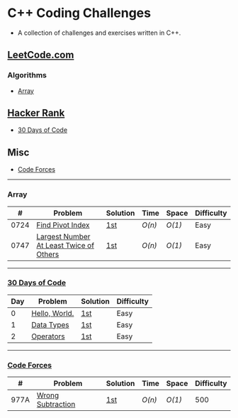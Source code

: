 # C++ Coding Challenges

* A collection of challenges and exercises written in C++.

## [LeetCode.com](https://leetcode.com/problemset/all/)

### Algorithms

* [Array](https://github.com/mrmanago/coding_challenges#array)

## [Hacker Rank](https://www.hackerrank.com/)

* [30 Days of Code](https://github.com/mrmanago/coding_challenges#30-days-of-code)


## Misc
* [Code Forces](https://github.com/mrmanago/coding_challenges#Code-Forces)


--- 

### Array
|  #  | Problem         |  Solution       |  Time           |  Space          |  Difficulty   |
|-----|---------------- | --------------- | --------------- | --------------- | ------------- |
0724 | [Find Pivot Index](https://leetcode.com/problems/find-pivot-index/) | [1st](./LeetCode/find_pivot_index.cpp) | _O(n)_ | _O(1)_ | Easy |
0747 | [Largest Number At Least Twice of Others](https://leetcode.com/problems/largest-number-at-least-twice-of-others/) | [1st](./LeetCode/largest-number-at-least-twice-of-others.cpp) | _O(n)_ | _O(1)_ | Easy |

---

### [30 Days of Code](https://www.hackerrank.com/domains/tutorials/30-days-of-code)
| Day | Problem         |  Solution       |  Difficulty   |
|-----|---------------- | --------------- | ------------- |
0 | [Hello, World.](https://www.hackerrank.com/challenges/30-hello-world/problem) | [1st](./HackerRank/30-hello-world.cpp) | Easy |
1 | [Data Types](https://www.hackerrank.com/challenges/30-data-types/problem) | [1st](./HackerRank/30-data-types.cpp) | Easy |
2 | [Operators](https://www.hackerrank.com/challenges/30-operators/problem) | [1st](./HackerRank/30-operators.cpp) | Easy |

---

### [Code Forces](https://codeforces.com/)
|  #  | Problem         |  Solution       |  Time           |  Space          |  Difficulty   |
|-----|---------------- | --------------- | --------------- | --------------- | ------------- |
977A | [Wrong Subtraction](https://codeforces.com/problemset/problem/977/A) | [1st](./Misc/wrong_subtraction.cpp) | _O(n)_ | _O(1)_ | 500 |